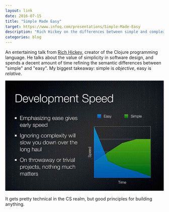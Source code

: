 ```yaml
---
layout: link
date: 2016-07-15
title: "Simple Made Easy"
target: https://www.infoq.com/presentations/Simple-Made-Easy
description: "Rich Hickey on the differences between simple and complex, easy and hard."
categories: blog
---
```


An entertaining talk from [Rich Hickey](https://twitter.com/richhickey), creator of the Clojure programming language. He talks about the value of simplicity in software design, and spends a decent amount of time refining the semantic differences between "simple" and "easy". My biggest takeaway: simple is _objective_, easy is _relative_.

![Rich Hickey on Simplicity](/images/post-images/rich-hickey-simplicity.jpg)

It gets pretty technical in the CS realm, but good principles for building anything.
